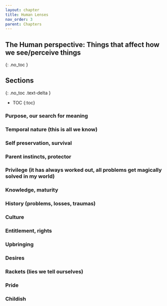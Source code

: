 ```yaml
---
layout: chapter
title: Human Lenses
nav_order: 3
parent: Chapters
---
```


## The Human perspective: Things that affect how we see/perceive things
{: .no_toc }

<h2>Sections</h2>
{: .no_toc .text-delta }

- TOC
{:toc}
  
### Purpose, our search for meaning

### Temporal nature (this is all we know)

### Self preservation, survival

### Parent instincts, protector

### Privilege (it has always worked out, all problems get magically solved in my world)

### Knowledge, maturity

### History (problems, losses, traumas)

### Culture

### Entitlement, rights 

### Upbringing 

### Desires

### Rackets (lies we tell ourselves)

### Pride

### Childish
